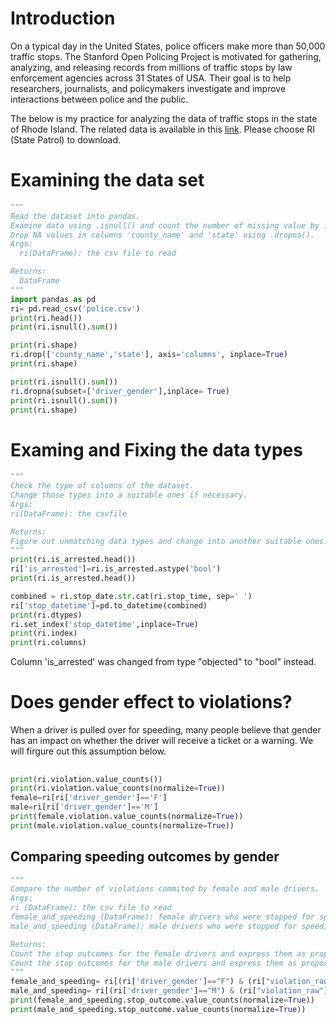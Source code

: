 # Introduction
On a typical day in the United States, police officers make more than 50,000 traffic stops.
The Stanford Open Policing Project is motivated for gathering, analyzing, and releasing records from millions of traffic stops by law enforcement agencies across 31 States of USA. 
Their goal is to help researchers, journalists, and policymakers investigate and improve interactions between police and the public.

The below is my practice for analyzing the data of traffic stops in the state of Rhode Island.
The related data is available in this [link](https://openpolicing.stanford.edu/data/). Please choose RI (State Patrol) to download.

# Examining the data set

```python
"""
Read the dataset into pandas.
Examine data using .isnull() and count the number of missing value by .isnull().sum().
Drop NA values in columns 'county_name' and 'state' using .dropna().
Args:
  ri(DataFrame): the csv file to read

Returns:
  DataFrame
"""
import pandas as pd
ri= pd.read_csv('police.csv')
print(ri.head())
print(ri.isnull().sum())

print(ri.shape)
ri.drop(['county_name','state'], axis='columns', inplace=True)
print(ri.shape)

print(ri.isnull().sum())
ri.dropna(subset=['driver_gender'],inplace= True)
print(ri.isnull().sum())
print(ri.shape)
```
# Examing and Fixing the data types
```python
"""
Check the type of columns of the dataset.
Change those types into a suitable ones if necessary.
Args:
ri(DataFrame): the csvfile

Returns:
Figure out unmatching data types and change into another suitable ones.
"""
print(ri.is_arrested.head())
ri['is_arrested']=ri.is_arrested.astype('bool')
print(ri.is_arrested.head())

combined = ri.stop_date.str.cat(ri.stop_time, sep=' ')
ri['stop_datetime']=pd.to_datetime(combined)
print(ri.dtypes)
ri.set_index('stop_datetime',inplace=True)
print(ri.index)
print(ri.columns)
```
Column 'is_arrested' was changed from type "objected" to "bool" instead.

# Does gender effect to violations?
When a driver is pulled over for speeding, many people believe that gender has an impact on whether the driver will receive a ticket or a warning. We will firgure out this assumption below.
##
```python
print(ri.violation.value_counts())
print(ri.violation.value_counts(normalize=True))
female=ri[ri['driver_gender']=='F']
male=ri[ri['driver_gender']=='M']
print(female.violation.value_counts(normalize=True))
print(male.violation.value_counts(normalize=True))
```

## Comparing speeding outcomes by gender
```python
"""
Compare the number of violations commited by female and male drivers.
Args:
ri (DataFrame): the csv file to read
female_and_speeding (DataFrame): female drivers who were stopped for speeding
male_and_speeding (DataFrame): male drivers who were stopped for speeding

Returns:
Count the stop outcomes for the female drivers and express them as proportions.
Count the stop outcomes for the male drivers and express them as proportions.
"""
female_and_speeding= ri[(ri['driver_gender']=="F") & (ri["violation_raw"]=="Speeding")]
male_and_speeding= ri[(ri['driver_gender']=="M") & (ri["violation_raw"]=="Speeding")]
print(female_and_speeding.stop_outcome.value_counts(normalize=True))
print(male_and_speeding.stop_outcome.value_counts(normalize=True))

```

